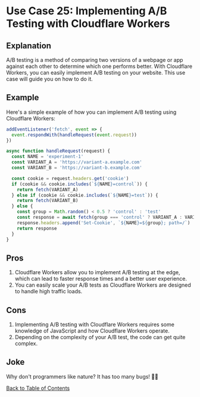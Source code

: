 # Use Case 25: Implementing A/B Testing with Cloudflare Workers

## Explanation

A/B testing is a method of comparing two versions of a webpage or app against each other to determine which one performs better. With Cloudflare Workers, you can easily implement A/B testing on your website. This use case will guide you on how to do it.

## Example

Here's a simple example of how you can implement A/B testing using Cloudflare Workers:

```javascript
addEventListener('fetch', event => {
  event.respondWith(handleRequest(event.request))
})

async function handleRequest(request) {
  const NAME = 'experiment-1'
  const VARIANT_A = 'https://variant-a.example.com'
  const VARIANT_B = 'https://variant-b.example.com'

  const cookie = request.headers.get('cookie')
  if (cookie && cookie.includes(`${NAME}=control`)) {
    return fetch(VARIANT_A)
  } else if (cookie && cookie.includes(`${NAME}=test`)) {
    return fetch(VARIANT_B)
  } else {
    const group = Math.random() < 0.5 ? 'control' : 'test'
    const response = await fetch(group === 'control' ? VARIANT_A : VARIANT_B)
    response.headers.append('Set-Cookie', `${NAME}=${group}; path=/`)
    return response
  }
}
```

## Pros

1. Cloudflare Workers allow you to implement A/B testing at the edge, which can lead to faster response times and a better user experience.
2. You can easily scale your A/B tests as Cloudflare Workers are designed to handle high traffic loads.

## Cons

1. Implementing A/B testing with Cloudflare Workers requires some knowledge of JavaScript and how Cloudflare Workers operate.
2. Depending on the complexity of your A/B test, the code can get quite complex.

## Joke

Why don't programmers like nature? It has too many bugs! 🐛😂

[Back to Table of Contents](table_of_contents.md)